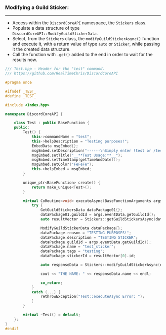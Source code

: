 ### **Modifying a Guild Sticker:**
---
- Access within the `DiscordCoreAPI` namespace, the `Stickers` class.
- Populate a data structure of type `DiscordCoreAPI::ModifyGuildStickerData`.
- Select, from the `Stickers` class, the `modifyGuildStickerAsync()` function and execute it, with a return value of type `auto` or `Sticker`, while passing it the created data structure.
- Call the function with `.get()` added to the end in order to wait for the results now.

```cpp
/// Test.hpp - Header for the "test" command.
/// https://github.com/RealTimeChris/DiscordCoreAPI

#pragma once

#ifndef _TEST_
#define _TEST_

#include <Index.hpp>

namespace DiscordCoreAPI {

	class Test : public BaseFunction {
	public:
		Test() {
			this->commandName = "test";
			this->helpDescription = "Testing purposes!";
			EmbedData msgEmbed{};
			msgEmbed.setDescription("------\nSimply enter !test or /test!\n------");
			msgEmbed.setTitle("__**Test Usage:**__");
			msgEmbed.setTimeStamp(getTimeAndDate());
			msgEmbed.setColor("FeFeFe");
			this->helpEmbed = msgEmbed;
		}

		unique_ptr<BaseFunction> create() {
			return make_unique<Test>();
		}

		virtual CoRoutine<void> executeAsync(BaseFunctionArguments args) {
			try {
				GetGuildStickersData dataPackage01{};
				dataPackage01.guildId = args.eventData.getGuildId();
				auto resultVector = Stickers::getGuildStickersAsync(dataPackage01).get();

				ModifyGuildStickerData dataPackage{};
				dataPackage.reason = "TESTING PURPOSES!";
				dataPackage.description = "TESTING STICKER";
				dataPackage.guildId = args.eventData.getGuildId();
				dataPackage.name = "test_sticker";
				dataPackage.tags = "testing";
				dataPackage.stickerId = resultVector[0].id;

				auto responseData = Stickers::modifyGuildStickerAsync(dataPackage).get();

				cout << "THE NAME: " << responseData.name << endl;

				co_return;
			}
			catch (...) {
				rethrowException("Test::executeAsync Error: ");
			}
		}

		virtual ~Test() = default;
	};
}
#endif
```
